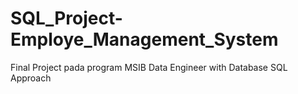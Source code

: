 # SQL_Project-Employe_Management_System
Final Project pada program MSIB Data Engineer with Database SQL Approach 

